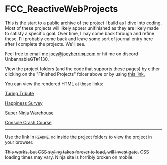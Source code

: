 # FCC_ReactiveWebProjects
This is the start to a public archive of the project I build as I dive into coding.
Most of these projects will likely appear unifinished as they are likely made to satisfy a specific goal.
Over time, I may come back through and refine these.
I'll probably come back and leave some sort of journal entry here after I complete the projects.
We'll see.

Feel free to email me joey@joeyherring.com or hit me on discord UnbannableGT#1130.

View the project folders (and the code that supports these pages) by either clicking on the "Finished Projects" folder above or by using [this link.](https://github.com/UnbannableGT/FCC_ReactiveWebProjects/tree/main/FinishedProjects)

You can view the rendered HTML at these links:

[Turing Tribute](https://htmlpreview.github.io/?https://github.com/UnbannableGT/FCC_ReactiveWebProjects/blob/main/FinishedProjects/TuringTribute/turingTribute.html)

[Happiness Survey](https://htmlpreview.github.io/?https://github.com/UnbannableGT/FCC_ReactiveWebProjects/blob/main/FinishedProjects/HappinessSurvey/happinessSurvey.html)

[Super Ninja Warehouse](https://htmlpreview.github.io/?https://github.com/UnbannableGT/FCC_ReactiveWebProjects/blob/main/FinishedProjects/SuperNinjaWarehouse/superNinjaWarehouse.html)

[Console Crash Course](https://htmlpreview.github.io/?https://github.com/UnbannableGT/FCC_ReactiveWebProjects/blob/main/ConsoleCrashCourse/consoleCrashCourse.html)

---

Use the link in `README.md` inside the project folders to view the project in your browser.

~~This works, but CSS styling takes forever to load, will investigate.~~
CSS loading times may vary. Ninja site is horribly broken on mobile.